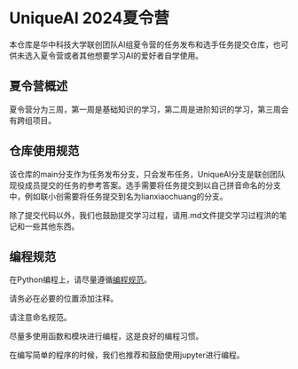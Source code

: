 # UniqueAI 2024夏令营
本仓库是华中科技大学联创团队AI组夏令营的任务发布和选手任务提交仓库，也可供未选入夏令营或者其他想要学习AI的爱好者自学使用。

## 夏令营概述
夏令营分为三周，第一周是基础知识的学习，第二周是进阶知识的学习，第三周会有跨组项目。

## 仓库使用规范
该仓库的main分支作为任务发布分支，只会发布任务，UniqueAI分支是联创团队现役成员提交的任务的参考答案。选手需要将任务提交到以自己拼音命名的分支中，例如联小创需要将任务提交到名为lianxiaochuang的分支。

除了提交代码以外，我们也鼓励提交学习过程，请用.md文件提交学习过程洪的笔记和一些其他东西。

## 编程规范
在Python编程上，请尽量遵循[编程规范](https://zh-google-styleguide.readthedocs.io/en/latest/google-python-styleguide/python_style_rules/)。

请务必在必要的位置添加注释。

请注意命名规范。

尽量多使用函数和模块进行编程，这是良好的编程习惯。

在编写简单的程序的时候，我们也推荐和鼓励使用jupyter进行编程。